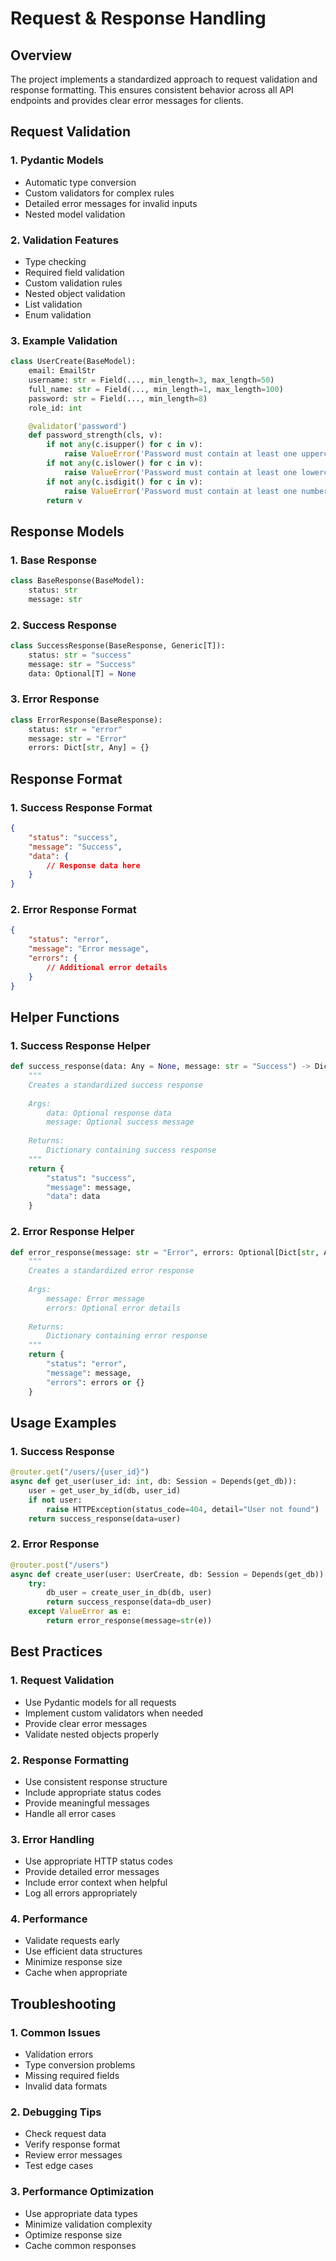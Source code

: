 # Request & Response Handling

## Overview

The project implements a standardized approach to request validation and response formatting. This ensures consistent behavior across all API endpoints and provides clear error messages for clients.

## Request Validation

### 1. Pydantic Models
- Automatic type conversion
- Custom validators for complex rules
- Detailed error messages for invalid inputs
- Nested model validation

### 2. Validation Features
- Type checking
- Required field validation
- Custom validation rules
- Nested object validation
- List validation
- Enum validation

### 3. Example Validation
```python
class UserCreate(BaseModel):
    email: EmailStr
    username: str = Field(..., min_length=3, max_length=50)
    full_name: str = Field(..., min_length=1, max_length=100)
    password: str = Field(..., min_length=8)
    role_id: int

    @validator('password')
    def password_strength(cls, v):
        if not any(c.isupper() for c in v):
            raise ValueError('Password must contain at least one uppercase letter')
        if not any(c.islower() for c in v):
            raise ValueError('Password must contain at least one lowercase letter')
        if not any(c.isdigit() for c in v):
            raise ValueError('Password must contain at least one number')
        return v
```

## Response Models

### 1. Base Response
```python
class BaseResponse(BaseModel):
    status: str
    message: str
```

### 2. Success Response
```python
class SuccessResponse(BaseResponse, Generic[T]):
    status: str = "success"
    message: str = "Success"
    data: Optional[T] = None
```

### 3. Error Response
```python
class ErrorResponse(BaseResponse):
    status: str = "error"
    message: str = "Error"
    errors: Dict[str, Any] = {}
```

## Response Format

### 1. Success Response Format
```json
{
    "status": "success",
    "message": "Success",
    "data": {
        // Response data here
    }
}
```

### 2. Error Response Format
```json
{
    "status": "error",
    "message": "Error message",
    "errors": {
        // Additional error details
    }
}
```

## Helper Functions

### 1. Success Response Helper
```python
def success_response(data: Any = None, message: str = "Success") -> Dict[str, Any]:
    """
    Creates a standardized success response
    
    Args:
        data: Optional response data
        message: Optional success message
        
    Returns:
        Dictionary containing success response
    """
    return {
        "status": "success",
        "message": message,
        "data": data
    }
```

### 2. Error Response Helper
```python
def error_response(message: str = "Error", errors: Optional[Dict[str, Any]] = None) -> Dict[str, Any]:
    """
    Creates a standardized error response
    
    Args:
        message: Error message
        errors: Optional error details
        
    Returns:
        Dictionary containing error response
    """
    return {
        "status": "error",
        "message": message,
        "errors": errors or {}
    }
```

## Usage Examples

### 1. Success Response
```python
@router.get("/users/{user_id}")
async def get_user(user_id: int, db: Session = Depends(get_db)):
    user = get_user_by_id(db, user_id)
    if not user:
        raise HTTPException(status_code=404, detail="User not found")
    return success_response(data=user)
```

### 2. Error Response
```python
@router.post("/users")
async def create_user(user: UserCreate, db: Session = Depends(get_db)):
    try:
        db_user = create_user_in_db(db, user)
        return success_response(data=db_user)
    except ValueError as e:
        return error_response(message=str(e))
```

## Best Practices

### 1. Request Validation
- Use Pydantic models for all requests
- Implement custom validators when needed
- Provide clear error messages
- Validate nested objects properly

### 2. Response Formatting
- Use consistent response structure
- Include appropriate status codes
- Provide meaningful messages
- Handle all error cases

### 3. Error Handling
- Use appropriate HTTP status codes
- Provide detailed error messages
- Include error context when helpful
- Log all errors appropriately

### 4. Performance
- Validate requests early
- Use efficient data structures
- Minimize response size
- Cache when appropriate

## Troubleshooting

### 1. Common Issues
- Validation errors
- Type conversion problems
- Missing required fields
- Invalid data formats

### 2. Debugging Tips
- Check request data
- Verify response format
- Review error messages
- Test edge cases

### 3. Performance Optimization
- Use appropriate data types
- Minimize validation complexity
- Optimize response size
- Cache common responses 